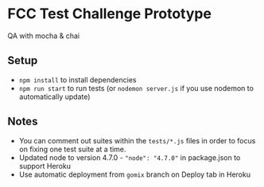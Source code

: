 FCC Test Challenge Prototype 
============================

QA with mocha & chai

## Setup

- `npm install` to install dependencies
- `npm run start` to run tests (or `nodemon server.js` if you use nodemon to automatically update)

## Notes

- You can comment out suites within the `tests/*.js` files in order to focus on fixing one test suite at a time.
- Updated node to version 4.7.0 - `"node": "4.7.0"` in package.json to support Heroku
- Use automatic deployment from `gomix` branch on Deploy tab in Heroku